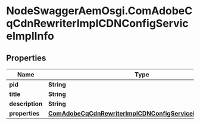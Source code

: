 # NodeSwaggerAemOsgi.ComAdobeCqCdnRewriterImplCDNConfigServiceImplInfo

## Properties

Name | Type | Description | Notes
------------ | ------------- | ------------- | -------------
**pid** | **String** |  | [optional] 
**title** | **String** |  | [optional] 
**description** | **String** |  | [optional] 
**properties** | [**ComAdobeCqCdnRewriterImplCDNConfigServiceImplProperties**](ComAdobeCqCdnRewriterImplCDNConfigServiceImplProperties.md) |  | [optional] 


